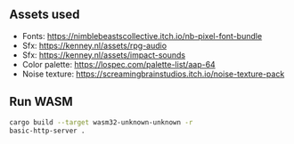 ## Assets used

- Fonts: https://nimblebeastscollective.itch.io/nb-pixel-font-bundle
- Sfx: https://kenney.nl/assets/rpg-audio
- Sfx: https://kenney.nl/assets/impact-sounds
- Color palette: https://lospec.com/palette-list/aap-64
- Noise texture: https://screamingbrainstudios.itch.io/noise-texture-pack

## Run WASM

```sh
cargo build --target wasm32-unknown-unknown -r
basic-http-server .
```
